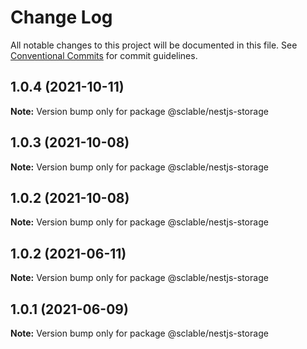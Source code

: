 # Change Log

All notable changes to this project will be documented in this file.
See [Conventional Commits](https://conventionalcommits.org) for commit guidelines.

## 1.0.4 (2021-10-11)

**Note:** Version bump only for package @sclable/nestjs-storage





## 1.0.3 (2021-10-08)

**Note:** Version bump only for package @sclable/nestjs-storage





## 1.0.2 (2021-10-08)

**Note:** Version bump only for package @sclable/nestjs-storage





## 1.0.2 (2021-06-11)

**Note:** Version bump only for package @sclable/nestjs-storage





## 1.0.1 (2021-06-09)

**Note:** Version bump only for package @sclable/nestjs-storage
